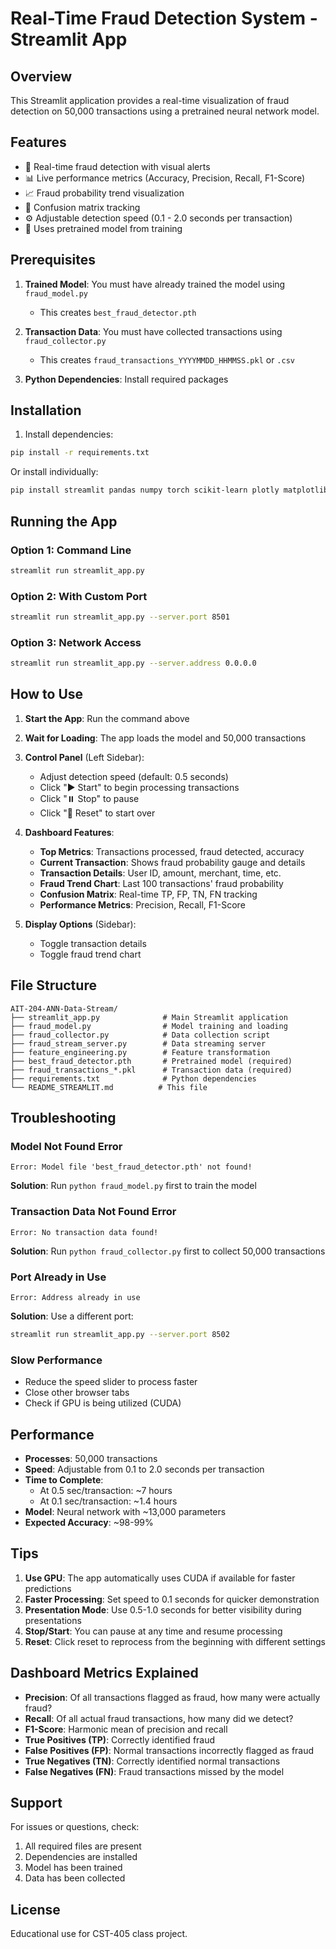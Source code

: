 # Real-Time Fraud Detection System - Streamlit App

## Overview
This Streamlit application provides a real-time visualization of fraud detection on 50,000 transactions using a pretrained neural network model.

## Features
- 🚨 Real-time fraud detection with visual alerts
- 📊 Live performance metrics (Accuracy, Precision, Recall, F1-Score)
- 📈 Fraud probability trend visualization
- 🎯 Confusion matrix tracking
- ⚙️ Adjustable detection speed (0.1 - 2.0 seconds per transaction)
- 💾 Uses pretrained model from training

## Prerequisites

1. **Trained Model**: You must have already trained the model using `fraud_model.py`
   - This creates `best_fraud_detector.pth`

2. **Transaction Data**: You must have collected transactions using `fraud_collector.py`
   - This creates `fraud_transactions_YYYYMMDD_HHMMSS.pkl` or `.csv`

3. **Python Dependencies**: Install required packages

## Installation

1. Install dependencies:
```bash
pip install -r requirements.txt
```

Or install individually:
```bash
pip install streamlit pandas numpy torch scikit-learn plotly matplotlib
```

## Running the App

### Option 1: Command Line
```bash
streamlit run streamlit_app.py
```

### Option 2: With Custom Port
```bash
streamlit run streamlit_app.py --server.port 8501
```

### Option 3: Network Access
```bash
streamlit run streamlit_app.py --server.address 0.0.0.0
```

## How to Use

1. **Start the App**: Run the command above
2. **Wait for Loading**: The app loads the model and 50,000 transactions
3. **Control Panel** (Left Sidebar):
   - Adjust detection speed (default: 0.5 seconds)
   - Click "▶️ Start" to begin processing transactions
   - Click "⏸️ Stop" to pause
   - Click "🔄 Reset" to start over

4. **Dashboard Features**:
   - **Top Metrics**: Transactions processed, fraud detected, accuracy
   - **Current Transaction**: Shows fraud probability gauge and details
   - **Transaction Details**: User ID, amount, merchant, time, etc.
   - **Fraud Trend Chart**: Last 100 transactions' fraud probability
   - **Confusion Matrix**: Real-time TP, FP, TN, FN tracking
   - **Performance Metrics**: Precision, Recall, F1-Score

5. **Display Options** (Sidebar):
   - Toggle transaction details
   - Toggle fraud trend chart

## File Structure
```
AIT-204-ANN-Data-Stream/
├── streamlit_app.py              # Main Streamlit application
├── fraud_model.py                # Model training and loading
├── fraud_collector.py            # Data collection script
├── fraud_stream_server.py        # Data streaming server
├── feature_engineering.py        # Feature transformation
├── best_fraud_detector.pth       # Pretrained model (required)
├── fraud_transactions_*.pkl      # Transaction data (required)
├── requirements.txt              # Python dependencies
└── README_STREAMLIT.md          # This file
```

## Troubleshooting

### Model Not Found Error
```
Error: Model file 'best_fraud_detector.pth' not found!
```
**Solution**: Run `python fraud_model.py` first to train the model

### Transaction Data Not Found Error
```
Error: No transaction data found!
```
**Solution**: Run `python fraud_collector.py` first to collect 50,000 transactions

### Port Already in Use
```
Error: Address already in use
```
**Solution**: Use a different port:
```bash
streamlit run streamlit_app.py --server.port 8502
```

### Slow Performance
- Reduce the speed slider to process faster
- Close other browser tabs
- Check if GPU is being utilized (CUDA)

## Performance

- **Processes**: 50,000 transactions
- **Speed**: Adjustable from 0.1 to 2.0 seconds per transaction
- **Time to Complete**: 
  - At 0.5 sec/transaction: ~7 hours
  - At 0.1 sec/transaction: ~1.4 hours
- **Model**: Neural network with ~13,000 parameters
- **Expected Accuracy**: ~98-99%

## Tips

1. **Use GPU**: The app automatically uses CUDA if available for faster predictions
2. **Faster Processing**: Set speed to 0.1 seconds for quicker demonstration
3. **Presentation Mode**: Use 0.5-1.0 seconds for better visibility during presentations
4. **Stop/Start**: You can pause at any time and resume processing
5. **Reset**: Click reset to reprocess from the beginning with different settings

## Dashboard Metrics Explained

- **Precision**: Of all transactions flagged as fraud, how many were actually fraud?
- **Recall**: Of all actual fraud transactions, how many did we detect?
- **F1-Score**: Harmonic mean of precision and recall
- **True Positives (TP)**: Correctly identified fraud
- **False Positives (FP)**: Normal transactions incorrectly flagged as fraud
- **True Negatives (TN)**: Correctly identified normal transactions
- **False Negatives (FN)**: Fraud transactions missed by the model

## Support

For issues or questions, check:
1. All required files are present
2. Dependencies are installed
3. Model has been trained
4. Data has been collected

## License

Educational use for CST-405 class project.
